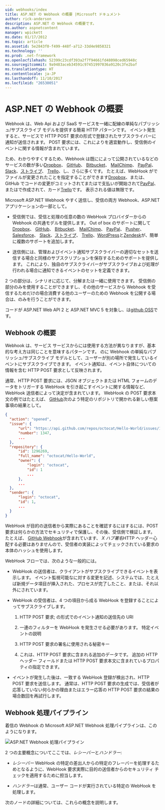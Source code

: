 ```yaml
---
uid: webhooks/index
title: ASP.NET の Webhook の概要 |Microsoft ドキュメント
author: rick-anderson
description: ASP.NET の Webhook の概要です。
ms.author: aspnetcontent
manager: wpickett
ms.date: 01/17/2012
ms.topic: article
ms.assetid: 5e2843f0-f499-448f-a712-33d4e9858321
ms.technology: ''
ms.prod: .net-framework
ms.openlocfilehash: 52399c23cdf393a2f7f94661fd48098ced65948c
ms.sourcegitcommit: 9a9483aceb34591c97451997036a9120c3fe2baf
ms.translationtype: HT
ms.contentlocale: ja-JP
ms.lasthandoff: 11/10/2017
ms.locfileid: "26530051"
---
```

# <a name="aspnet-webhooks-overview"></a>ASP.NET の Webhook の概要

Webhook は、Web Api および SaaS サービスを一緒に配線の単純なパブリッシュ/サブスクライブ モデルを提供する簡易 HTTP パターンです。 イベント発生すると、サービスで HTTP POST 要求の形式で登録されたサブスクライバーに通知が送信されます。 POST 要求には、これによりを適宜動作し、受信側のイベントに関する情報が含まれています。

ため、わかりやすくするため、Webhook は既にによって公開されているなどのサービスの数が多い[Dropbox](http://dropbox.com/)、 [GitHub](http://www.github.com/)、 [Bitbucket](https://bitbucket.org/)、 [MailChimp](http://www.mailchimp.com/)、 [PayPal](http://www.paypal.com/)、 [Slack](http://www.slack.com)、[ストライプ](http://www.stripe.com)、 [Trello](http://www.trello.com/)、し、さらに多くです。 たとえば、WebHook がでファイルが変更されたことを指定することができます[Dropbox](http://dropbox.com/)、または、GitHub でコードの変更がコミットされてまたはで支払いが開始されて[PayPal](http://www.paypal.com/)、またはで作成されて、カード[Trello](http://www.trello.com/)です。 表示される値は無限です。

Microsoft ASP.NET Webhook やすく送信し、受信の両方 Webhook、ASP.NET アプリケーションの一部として。

* 受信側では、受信と処理の任意の数の WebHook プロバイダーからの Webhook の共通モデルを提供します。 Out of box のサポートに関して[Dropbox](http://dropbox.com/)、 [GitHub](http://www.github.com/)、 [Bitbucket](https://bitbucket.org/)、 [MailChimp](http://www.mailchimp.com/)、 [PayPal](http://www.paypal.com/)、 [Pusher](http://www.pusher.com)、 [Salesforce](http://www.salesforce.com)、 [Slack](http://www.slack.com)、[ストライプ](http://www.stripe.com)、 [Trello](http://www.trello.com/)、[WordPress](http://www.wordpress.com)と[Zendesk](https://www.zendesk.com/)が、簡単に複数のサポートを追加します。

* 送信側には、管理およびイベント通知サブスクライバーの適切なセットを送信する場合と同様のサブスクリプションを保存するためのサポートを提供します。 これにより、独自のサブスクライバーがサブスクライブおよび処理が行われる場合に通知できるイベントのセットを定義できます。

2 つの部分は、シナリオに応じて、分解または一緒に使用できます。 受信側の部分のみを使用することができますし、その他のサービスから Webhook を受信するためだけの場合消費する他のユーザーのための Webhook を公開する場合は、のみを行うことができます。

コードが ASP.NET Web API 2 と ASP.NET MVC 5 を対象し、は[github OSS](https://github.com/aspnet/WebHooks)です。

## <a name="webhooks-overview"></a>Webhook の概要

Webhook は、サービス サービスからには使用する方法が異なりますが、基本的な考え方は同じことを意味するパターンです。 のに Webhook の単純なパブリッシュ/サブスクライブ モデルとして、ユーザーが別の場所で発生しているイベントにサブスクライブできます。 イベント通知は、イベント自体についての情報を含む HTTP POST 要求として反映されます。

通常、HTTP POST 要求には、JSON オブジェクトまたは HTML フォームのデータをトリガーする WebHook を引き起こすイベントに関する情報など、WebHook 送信者によって決定が含まれています。 WebHook の POST 要求本文の例ではたとえば、 [GitHub](http://www.github.com/)次のよう特定のリポジトリで開かれる新しい懸案事項の結果として。

```json
{
  "action": "opened",
  "issue": {
      "url": "https://api.github.com/repos/octocat/Hello-World/issues/1347",
      "number": 1347,
      ...
  },
  "repository": {
      "id": 1296269,
      "full_name": "octocat/Hello-World",
      "owner": {
          "login": "octocat",
          "id": 1
          ...
      },
      ...
  },
  "sender": {
      "login": "octocat",
      "id": 1,
      ...
  }
}
```

WebHook が目的の送信者から実際にあることを確認するにはするには、POST 要求は何らかの方法でセキュリティで保護し、その後、受信側で検証します。 たとえば、 [GitHub Webhook](https://developer.github.com/webhooks/)が含まれています、 *X ハブ署名*HTTP ヘッダー心配する必要はありませんので、受信者の実装によってチェックされている要求の本体のハッシュを使用します。

WebHook フローでは、次のような一般的には。

* WebHook の送信者は、クライアントがサブスクライブできるイベントを表示します。 イベント監視可能なに対する変更を記述、システムでは、たとえば新規データ項目が挿入された、プロセスが完了したこと、または、それ以外にされています。

* WebHook の受信者は、4 つの項目から成る WebHook を登録することによってサブスクライブします。

     1. HTTP POST 要求; の形式でのイベント通知の送信先の URI

     2. 一連のフィルターを WebHook を発生させる必要があります。 特定イベントの説明

     3. HTTP POST 要求の署名に使用される秘密キー

     4. これは、HTTP POST 要求に含まれる追加のデータです。 追加の HTTP ヘッダー フィールドまたは HTTP POST 要求本文に含まれているプロパティの指定できます。

* イベントが発生した後は、一致する WebHook 登録が検出され、HTTP POST 要求を送信します。 通常は、HTTP POST 要求の生成では、受信者が応答していない何らかの理由またはエラー応答の HTTP POST 要求の結果の場合数回を再試行します。

## <a name="webhooks-processing-pipeline"></a>Webhook 処理パイプライン

着信の Webhook の Microsoft ASP.NET Webhook 処理パイプラインは、このようになります。

![ASP.NET Webhook 処理パイプライン](_static/WebHookReceivers.png)

2 つの主要概念についてここでは、*レシーバー*と*ハンドラー*:

* *レシーバー* WebHook の特定の差出人からの特定のフレーバーを処理するためとなるように、WebHook 要求実際に目的の送信者からのセキュリティ チェックを適用するために担当します。

* *ハンドラー*は通常、ユーザー コードが実行されている特定の WebHook を処理します。

次のノードの詳細については、これらの概念を説明します。
